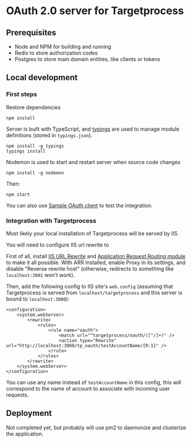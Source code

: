 # OAuth 2.0 server for Targetprocess

## Prerequisites

- Node and NPM for building and running
- Redis to store authorization codes
- Postgres to store main domain entities, like clients or tokens

## Local development

### First steps

Restore dependencies

    npm install

Server is built with TypeScript, and [typings](https://github.com/typings/typings) are used to manage module definitions (stored in `typings.json`).

    npm install -g typings
    typings install

Nodemon is used to start and restart server when source code changes

    npm install -g nodemon

Then:

    npm start

You can also use [Sample OAuth client](https://github.com/khmylov/tp-oauth-client) to test the integration.

### Integration with Targetprocess

Most likely your local installation of Targetprocess will be served by IIS.

You will need to configure IIS url rewrite to

First of all, install [IIS URL Rewrite](http://www.iis.net/downloads/microsoft/url-rewrite) and [Application Request Routing module](http://www.iis.net/downloads/microsoft/application-request-routing) to make it all possible.
With ARR installed, enable Proxy in its settings, and disable "Reverse rewrite host" (otherwise, redirects to something like `localhost:3001` won't work).

Then, add the following config to IIS site's `web.config` (assuming that Targetprocess is served from `localhost/targetprocess` and this server is bound to `localhost:3000`):

    <configuration>
        <system.webServer>
            <rewrite>
                <rules>
                    <rule name="oauth">
                        <match url="^targetprocess/oauth/([^/]+)" />
                        <action type="Rewrite" url="http://localhost:3000/tp_oauth/testAccountName/{R:1}" />
                    </rule>
                </rules>
            </rewrite>
        </system.webServer>
    </configuration>

You can use any name instead of `testAccountName` in this config, this will correspond to the name of account to associate with incoming user requests.

## Deployment

Not completed yet, but probably will use pm2 to daemonize and clusterize the application.
